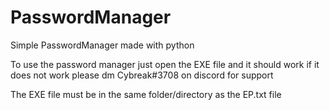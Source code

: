 # PasswordManager
Simple PasswordManager made with python


To use the password manager just open the EXE file and it should work
if it does not work please dm Cybreak#3708 on discord for support

The EXE file must be in the same folder/directory as the EP.txt file
